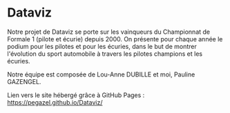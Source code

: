 # Dataviz

Notre projet de Dataviz se porte sur les vainqueurs du Championnat de Formale 1 (pilote et écurie) depuis 2000. On présente pour chaque année le podium pour les pilotes et pour les écuries, dans le but de montrer l'évolution du sport automobile à travers les pilotes champions et les écuries.

Notre équipe est composée de Lou-Anne DUBILLE et moi, Pauline GAZENGEL.

Lien vers le site hébergé grâce à GitHub Pages : https://pegazel.github.io/Dataviz/
